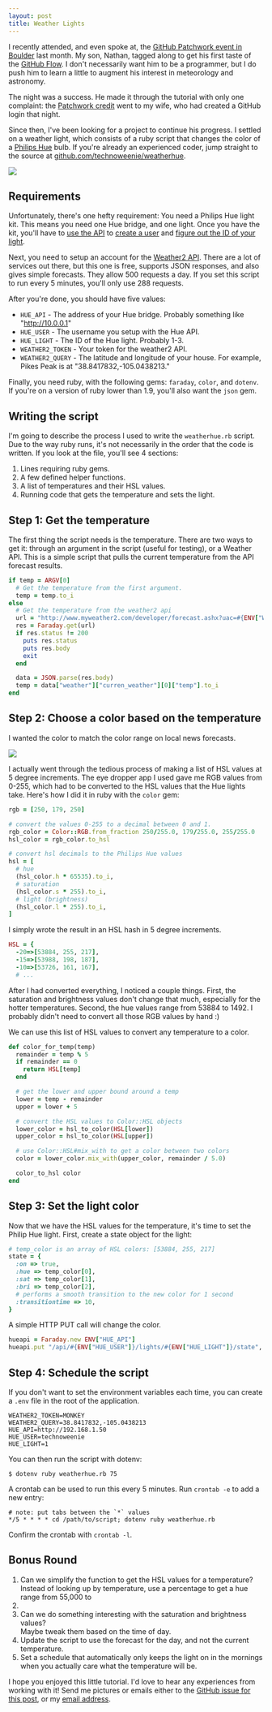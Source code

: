 ```yaml
---
layout: post
title: Weather Lights
---
```


I recently attended, and even spoke at, the [GitHub Patchwork event in Boulder](https://github.com/blog/1869-patchwork-night-boulder-edition)
last month.  My son, Nathan, tagged along to get his first taste of the [GitHub
Flow](https://guides.github.com/introduction/flow/index.html).  I don't
necessarily want him to be a programmer, but I do push him to learn a little to
augment his interest in meteorology and astronomy.  

The night was a success.  He made it through the tutorial with only one complaint:
the [Patchwork credit](http://jlord.github.io/patchwork/) went to my wife, who
had created a GitHub login that night.

Since then, I've been looking for a project to continue his progress.  I settled
on a weather light, which consists of a ruby script that changes the color of a
[Philips Hue](http://meethue.com) bulb.  If you're already an experienced coder,
jump straight to the source at [github.com/technoweenie/weatherhue](https://github.com/technoweenie/weatherhue).

![](https://cloud.githubusercontent.com/assets/21/4112562/ccd554cc-322e-11e4-97a0-ab6b7b7bc65e.jpg)

## Requirements

Unfortunately, there's one hefty requirement: You need a Philips Hue light kit.
This means you need one Hue bridge, and one light.  Once you have the kit, you'll
have to [use the API](http://developers.meethue.com/gettingstarted.html) to
[create a user](http://developers.meethue.com/4_configurationapi.html) and [figure
out the ID of your light](http://developers.meethue.com/1_lightsapi.html).

Next, you need to setup an account for the [Weather2 API](http://www.myweather2.com/developer/).
There are a lot of services out there, but this one is free, supports JSON
responses, and also gives simple forecasts.  They allow 500 requests a day.  If
you set this script to run every 5 minutes, you'll only use 288 requests.

After you're done, you should have five values:

* `HUE_API` - The address of your Hue bridge.  Probably something like "http://10.0.0.1"
* `HUE_USER` - The username you setup with the Hue API.
* `HUE_LIGHT` - The ID of the Hue light.  Probably 1-3.
* `WEATHER2_TOKEN` - Your token for the weather2 API.
* `WEATHER2_QUERY` - The latitude and longitude of your house.  For example,
Pikes Peak is at "38.8417832,-105.0438213."

Finally, you need ruby, with the following gems: `faraday`, `color`, and `dotenv`.
If you're on a version of ruby lower than 1.9, you'll also want the `json` gem.

## Writing the script

I'm going to describe the process I used to write the `weatherhue.rb` script.
Due to the way ruby runs, it's not necessarily in the order that the code
is written.  If you look at the file, you'll see 4 sections:

1. Lines requiring ruby gems.
2. A few defined helper functions.
3. A list of temperatures and their HSL values.
4. Running code that gets the temperature and sets the light.

## Step 1: Get the temperature

The first thing the script needs is the temperature.  There are two ways to get
it: through an argument in the script (useful for testing), or a Weather API.
This is a simple script that pulls the current temperature from the API forecast
results.

```ruby
if temp = ARGV[0]
  # Get the temperature from the first argument.
  temp = temp.to_i
else
  # Get the temperature from the weather2 api
  url = "http://www.myweather2.com/developer/forecast.ashx?uac=#{ENV["WEATHER2_TOKEN"]}&temp_unit=f&output=json&query=#{ENV["WEATHER2_QUERY"]}"
  res = Faraday.get(url)
  if res.status != 200
    puts res.status
    puts res.body
    exit
  end

  data = JSON.parse(res.body)
  temp = data["weather"]["curren_weather"][0]["temp"].to_i
end
```

## Step 2: Choose a color based on the temperature

I wanted the color to match the color range on local news forecasts.

![](https://cloud.githubusercontent.com/assets/21/4112672/12d66b04-3235-11e4-8e38-8d24acfa5152.png)

I actually went through the tedious process of making a list of HSL values at 5
degree increments.  The eye dropper app I used gave me RGB values from 0-255,
which had to be converted to the HSL values that the Hue lights take.  Here's
how I did it in ruby with the `color` gem:

```ruby
rgb = [250, 179, 250]

# convert the values 0-255 to a decimal between 0 and 1.
rgb_color = Color::RGB.from_fraction 250/255.0, 179/255.0, 255/255.0
hsl_color = rgb_color.to_hsl

# convert hsl decimals to the Philips Hue values
hsl = [
  # hue
  (hsl_color.h * 65535).to_i,
  # saturation
  (hsl_color.s * 255).to_i,
  # light (brightness)
  (hsl_color.l * 255).to_i,
]
```

I simply wrote the result in an HSL hash in 5 degree increments.

```ruby
HSL = {
  -20=>[53884, 255, 217],
  -15=>[53988, 198, 187],
  -10=>[53726, 161, 167],
  # ...
```

After I had converted everything, I noticed a couple things.  First, the
saturation and brightness values don't change that much, especially for the
hotter temperatures.  Second, the hue values range from 53884 to 1492.  I probably
didn't need to convert all those RGB values by hand :)

We can use this list of HSL values to convert any temperature to a color.

```ruby
def color_for_temp(temp)
  remainder = temp % 5
  if remainder == 0
    return HSL[temp]
  end

  # get the lower and upper bound around a temp
  lower = temp - remainder
  upper = lower + 5

  # convert the HSL values to Color::HSL objects
  lower_color = hsl_to_color(HSL[lower])
  upper_color = hsl_to_color(HSL[upper])

  # use Color::HSL#mix_with to get a color between two colors
  color = lower_color.mix_with(upper_color, remainder / 5.0)

  color_to_hsl color
end
```

## Step 3: Set the light color

Now that we have the HSL values for the temperature, it's time to set the Philip
Hue light.  First, create a state object for the light:

```ruby
# temp_color is an array of HSL colors: [53884, 255, 217]
state = {
  :on => true,
  :hue => temp_color[0],
  :sat => temp_color[1],
  :bri => temp_color[2],
  # performs a smooth transition to the new color for 1 second
  :transitiontime => 10,
}
```

A simple HTTP PUT call will change the color.

```ruby
hueapi = Faraday.new ENV["HUE_API"]
hueapi.put "/api/#{ENV["HUE_USER"]}/lights/#{ENV["HUE_LIGHT"]}/state", state.to_json
```

## Step 4: Schedule the script

If you don't want to set the environment variables each time, you can create a
`.env` file in the root of the application.

```
WEATHER2_TOKEN=MONKEY
WEATHER2_QUERY=38.8417832,-105.0438213
HUE_API=http://192.168.1.50
HUE_USER=technoweenie
HUE_LIGHT=1
```

You can then run the script with dotenv:

    $ dotenv ruby weatherhue.rb 75

A crontab can be used to run this every 5 minutes.  Run `crontab -e` to add
a new entry:

    # note: put tabs between the `*` values
    */5 * * * * cd /path/to/script; dotenv ruby weatherhue.rb

Confirm the crontab with `crontab -l`.

## Bonus Round

1. Can we simplify the function to get the HSL values for a temperature?  Instead
of looking up by temperature, use a percentage to get a hue range from 55,000 to
1500.
2. Can we do something interesting with the saturation and brightness values?  
Maybe tweak them based on the time of day.
3. Update the script to use the forecast for the day, and not the current
temperature.
4. Set a schedule that automatically only keeps the light on in the mornings when
you actually care what the temperature will be.

I hope you enjoyed this little tutorial.  I'd love to hear any experiences from
working with it!  Send me pictures or emails either to the [GitHub issue for
this post](https://github.com/technoweenie/technoweenie.github.com/issues/3),
or my [email address](mailto:technoweenie@gmail.com).
